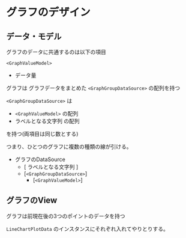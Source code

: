 # グラフのデザイン

## データ・モデル

グラフのデータに共通するのは以下の項目

`<GraphValueModel>`

* データ量

グラフは グラフデータをまとめた `<GraphGroupDataSource>` の配列を持つ

`<GraphGroupDataSource>` は

* `<GraphValueModel>` の配列
* ラベルとなる文字列 の配列

を持つ(両項目は同じ数とする)

つまり、ひとつのグラフに複数の種類の線が引ける。

* グラフのDataSource
    * [ ラベルとなる文字列 ]
    * [`<GraphGroupDataSource>`]
        * [`<GraphValueModel>`]

## グラフのView

グラフは前現在後の3つのポイントのデータを持つ

`LineChartPlotData` のインスタンスにそれぞれ入れてやりとりする。